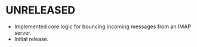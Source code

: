 # UNRELEASED

  * Implemented core logic for bouncing incoming messages from an IMAP server.
  * Initial release.

